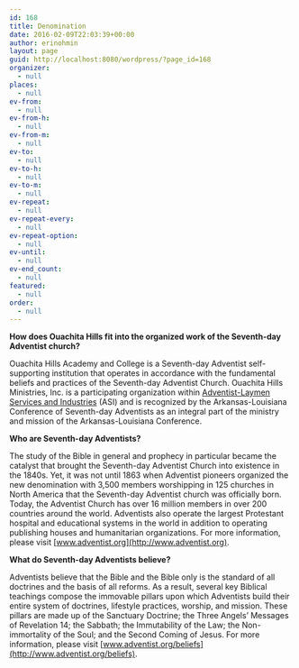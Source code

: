 ```yaml
---
id: 168
title: Denomination
date: 2016-02-09T22:03:39+00:00
author: erinohmin
layout: page
guid: http://localhost:8080/wordpress/?page_id=168
organizer:
  - null
places:
  - null
ev-from:
  - null
ev-from-h:
  - null
ev-from-m:
  - null
ev-to:
  - null
ev-to-h:
  - null
ev-to-m:
  - null
ev-repeat:
  - null
ev-repeat-every:
  - null
ev-repeat-option:
  - null
ev-until:
  - null
ev-end_count:
  - null
featured:
  - null
order:
  - null
---
```

**How does Ouachita Hills fit into the organized work of the Seventh-day Adventist church?**

Ouachita Hills Academy and College is a Seventh-day Adventist self-supporting institution that operates in accordance with the fundamental beliefs and practices of the Seventh-day Adventist Church. Ouachita Hills Ministries, Inc. is a participating organization within [Adventist-Laymen Services and Industries](http://www.asiministries.org) (ASI) and is recognized by the Arkansas-Louisiana Conference of Seventh-day Adventists as an integral part of the ministry and mission of the Arkansas-Louisiana Conference.

**Who are Seventh-day Adventists?**

The study of the Bible in general and prophecy in particular became the catalyst that brought the Seventh-day Adventist Church into existence in the 1840s. Yet, it was not until 1863 when Adventist pioneers organized the new denomination with 3,500 members worshipping in 125 churches in North America that the Seventh-day Adventist church was officially born. Today, the Adventist Church has over 16 million members in over 200 countries around the world. Adventists also operate the largest Protestant hospital and educational systems in the world in addition to operating publishing houses and humanitarian organizations. For more information, please visit [www.adventist.org](http://www.adventist.org).

**What do Seventh-day Adventists believe?**

Adventists believe that the Bible and the Bible only is the standard of all doctrines and the basis of all reforms. As a result, several key Biblical teachings compose the immovable pillars upon which Adventists build their entire system of doctrines, lifestyle practices, worship, and mission. These pillars are made up of the Sanctuary Doctrine; the Three Angels’ Messages of Revelation 14; the Sabbath; the Immutability of the Law; the Non-immortality of the Soul; and the Second Coming of Jesus. For more information, please visit [www.adventist.org/beliefs](http://www.adventist.org/beliefs).